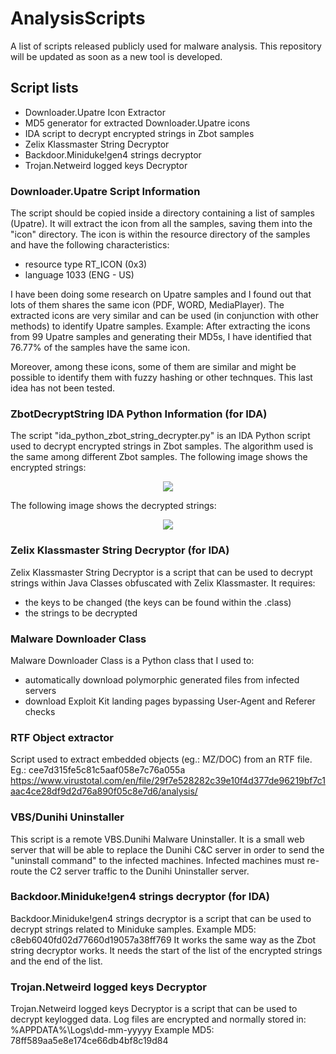 # AnalysisScripts
A list of scripts released publicly used for malware analysis.
This repository will be updated as soon as a new tool is developed.

## Script lists

- Downloader.Upatre Icon Extractor
- MD5 generator for extracted Downloader.Upatre icons
- IDA script to decrypt encrypted strings in Zbot samples
- Zelix Klassmaster String Decryptor
- Backdoor.Miniduke!gen4 strings decryptor
- Trojan.Netweird logged keys Decryptor
 
### Downloader.Upatre Script Information
The script should be copied inside a directory containing a list of samples (Upatre). 
It will extract the icon from all the samples, saving them into the "icon" directory.
The icon is within the resource directory of the samples and have the following characteristics:
- resource type RT_ICON (0x3)
- language 1033 (ENG - US)

I have been doing some research on Upatre samples and I found out that lots of them shares 
the same icon (PDF, WORD, MediaPlayer).
The extracted icons are very similar and can be used (in conjunction with other methods) 
to identify Upatre samples. 
Example:
After extracting the icons from 99 Upatre samples and generating their MD5s, I have identified that 
76.77% of the samples have the same icon.

Moreover, among these icons, some of them are similar and might be possible to identify them with fuzzy 
hashing or other technques. This last idea has not been tested.

### ZbotDecryptString IDA Python Information  (for IDA)
The script "ida_python_zbot_string_decrypter.py" is an IDA Python script used to decrypt encrypted strings
in Zbot samples. The algorithm used is the same among different Zbot samples.
The following image shows the encrypted strings:
<p align="center">
  <img src="https://raw.githubusercontent.com/Ptr32Void/AnalysisScript/master/IDAScripts/enc_strings_screen.JPG"/>
</p>
The following image shows the decrypted strings:
<p align="center">
  <img src="https://raw.githubusercontent.com/Ptr32Void/AnalysisScript/master/IDAScripts/dec_strings_screen.JPG"/>
</p>

### Zelix Klassmaster String Decryptor (for IDA)
Zelix Klassmaster String Decryptor is a script that can be used to decrypt strings within Java Classes
obfuscated with Zelix Klassmaster. It requires:
- the keys to be changed (the keys can be found within the .class)
- the strings to be decrypted

### Malware Downloader Class
Malware Downloader Class is a Python class that I used to:
- automatically download polymorphic generated files from infected servers
- download Exploit Kit landing pages bypassing User-Agent and Referer checks

### RTF Object extractor
Script used to extract embedded objects (eg.: MZ/DOC) from an RTF file.
Eg.: cee7d315fe5c81c5aaf058e7c76a055a
https://www.virustotal.com/en/file/29f7e528282c39e10f4d377de96219bf7c1aac4ce28df9d2d76a890f05c8e7d6/analysis/

### VBS/Dunihi Uninstaller
This script is a remote VBS.Dunihi Malware Uninstaller. It is a small web server that 
will be able to replace the Dunihi C&C server in order to send the "uninstall command"
to the infected machines. Infected machines must re-route the C2 server traffic to 
the Dunihi Uninstaller server.

### Backdoor.Miniduke!gen4 strings decryptor (for IDA)
Backdoor.Miniduke!gen4 strings decryptor is a script that can be used to decrypt strings related to Miniduke samples.
Example MD5: c8eb6040fd02d77660d19057a38ff769
It works the same way as the Zbot string decryptor works. It needs the start of the list of the encrypted strings and the end of the 
list.

### Trojan.Netweird logged keys Decryptor
Trojan.Netweird logged keys Decryptor is a script that can be used to decrypt keylogged data.
Log files are encrypted and normally stored in: %APPDATA%\Logs\dd-mm-yyyyy
Example MD5: 78ff589aa5e8e174ce66db4bf8c19d84


